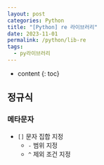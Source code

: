 ```yaml
---
layout: post
categories: Python
title: "[Python] re 라이브러리"
date: 2023-11-01
permalink: /python/lib-re
tags:
  - py라이브러리
---
```

* content
{: toc}


<!--more-->



## 정규식

### 메타문자
- `[]` 문자 집합 지정
	- `-` 범위 지정
	- `^` 제외 조건 지정